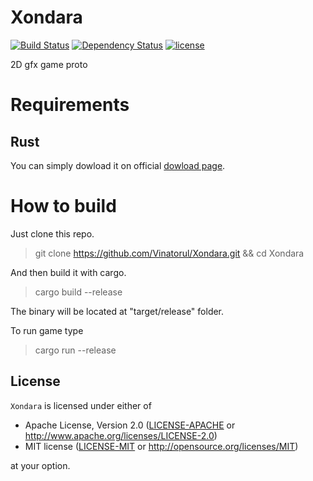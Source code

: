 # Xondara

[![Build Status](https://travis-ci.org/Vinatorul/Xondara.svg?branch=master)](https://travis-ci.org/Vinatorul/Xondara)
[![Dependency Status](https://dependencyci.com/github/Vinatorul/Xondara/badge)](https://dependencyci.com/github/Vinatorul/Xondara)
[![license](https://img.shields.io/badge/licence-MIT%2FApache--2.0-blue.svg)](https://github.com/Vinatorul/Xondara)

2D gfx game proto

# Requirements

## Rust

You can simply dowload it on official [dowload page](https://www.rust-lang.org/downloads.html).

# How to build

Just clone this repo.

> git clone https://github.com/Vinatorul/Xondara.git && cd Xondara

And then build it with cargo.

> cargo build --release

The binary will be located at "target/release" folder.

To run game type 

> cargo run --release

## License

`Xondara` is licensed under either of
 
 * Apache License, Version 2.0 ([LICENSE-APACHE](https://github.com/Vinatorul/Xondara/blob/master/LICENSE-APACHE) or http://www.apache.org/licenses/LICENSE-2.0)
 * MIT license ([LICENSE-MIT](https://github.com/Vinatorul/Xondara/blob/master/LICENSE-MIT) or http://opensource.org/licenses/MIT)

at your option.

